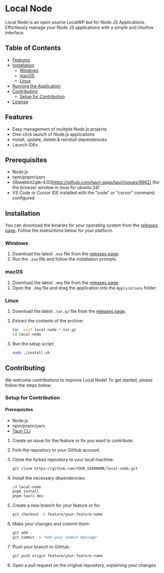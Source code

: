 # Local Node

Local Node is an open source LocalWP but for Node JS Applications. Effortlessly manage your Node JS applications with a simple and intuitive interface.

## Table of Contents

- [Features](#features)
- [Installation](#installation)
  - [Windows](#windows)
  - [macOS](#macos)
  - [Linux](#linux)
- [Running the Application](#running-the-application)
- [Contributing](#contributing)
  - [Setup for Contribution](#setup-for-contribution)
- [License](#license)

## Features

- Easy management of multiple Node.js projects
- One-click launch of Node.js applications
- Install, update, delete & reinstall dependencies
- Launch IDEs

## Prerequisites

- Node.js
- npm/pnpm/yarn
- (libwebkit2gtk-4.0)[https://github.com/tauri-apps/tauri/issues/9662] (for the browser window in linux for ubuntu 24)
- VS Code or Cursor IDE installed with the "code" or "cursor" command configured

## Installation

You can download the binaries for your operating system from the [releases page](https://github.com/SoftServedWeb-com/local-node/releases). Follow the instructions below for your platform.

### Windows

1. Download the latest `.exe` file from the [releases page](https://github.com/SoftServedWeb-com/local-node/releases).
2. Run the `.exe` file and follow the installation prompts.


### macOS

1. Download the latest `.dmg` file from the [releases page](https://github.com/SoftServedWeb-com/local-node/releases).
2. Open the `.dmg` file and drag the application into the `Applications` folder.


### Linux

1. Download the latest `.tar.gz` file from the [releases page](https://github.com/SoftServedWeb-com/local-node/releases).
2. Extract the contents of the archive:

    ```bash
    tar -xvzf local-node-*.tar.gz
    cd local-node
    ```

3. Run the setup script:

    ```bash
    sudo ./install.sh
    ```

## Contributing

We welcome contributions to improve Local Node! To get started, please follow the steps below.

### Setup for Contribution

#### Prerequisites

- Node.js
- npm/pnpm/yarn
- [Tauri CLI](https://tauri.app/v1/guides/getting-started/prerequisites)

1. Create an issue for the feature or fix you want to contribute.
2. Fork the repository to your GitHub account.
3. Clone the forked repository to your local machine:

    ```bash
    git clone https://github.com/YOUR_USERNAME/local-node.git
    ```

4. Install the necessary dependencies:

    ```bash
    cd local-node
    pnpm install
    pnpm tauri dev
    ```

5. Create a new branch for your feature or fix:

    ```bash
    git checkout -b feature/your-feature-name
    ```

6. Make your changes and commit them:

    ```bash
    git add .
    git commit -m "Add your commit message"
    ```

7. Push your branch to GitHub:

    ```bash
    git push origin feature/your-feature-name
    ```

8. Open a pull request on the original repository, explaining your changes.

